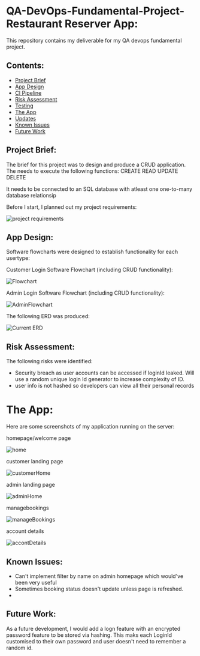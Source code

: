 # QA-DevOps-Fundamental-Project- Restaurant Reserver App:

This repository contains my deliverable for my QA devops fundamental project.

## Contents:

- [Project Brief](#Project-Brief)
- [App Design](#App-Design)
- [CI Pipeline](#CI-Pipeline)
- [Risk Assessment](#Risk-Assessment)
- [Testing](#Testing)
- [The App](#The-App)
- [Updates](#Updates)
- [Known Issues](#Known-Issues)
- [Future Work](#Future-Work)

## Project Brief:

The brief for this project was to design and produce a CRUD application. The needs to execute the following functions:
CREATE
READ
UPDATE
DELETE

It needs to be connected to an SQL database with atleast one one-to-many database relationsip

Before I start, I planned out my project requirements:

![project requirements](https://github.com/myounis789/QA-DevOps-Fundamental-Project/blob/main/Documentation/projectrequirements.png)

## App Design:
Software flowcharts were designed to establish functionality for each usertype:

Customer Login Software Flowchart (including CRUD functionality):


![Flowchart](https://github.com/myounis789/QA-DevOps-Fundamental-Project/blob/main/Documentation/Customer%20software%20flowchart.png)  

Admin Login Software Flowchart (including CRUD functionality):


![AdminFlowchart](https://github.com/myounis789/QA-DevOps-Fundamental-Project/blob/main/Documentation/Admin%20software%20flowchart.png)  

The following ERD was produced:


![Current ERD](https://github.com/myounis789/QA-DevOps-Fundamental-Project/blob/main/Documentation/ERD%20Diagram.png.png)


## Risk Assessment:
The following risks were identified:
- Security breach as user accounts can be accessed if loginId leaked. Will use a random unique login Id generator to increase complexity of ID.
- user info is not hashed so developers can view all their personal records

# The App:
Here are some screenshots of my application running on the server:

homepage/welcome page


![home](https://github.com/myounis789/QA-DevOps-Fundamental-Project/blob/main/Documentation/welcome.png)  

customer landing page

![customerHome](https://github.com/myounis789/QA-DevOps-Fundamental-Project/blob/main/Documentation/customerHome.png) 

admin landing page

![adminHome](https://github.com/myounis789/QA-DevOps-Fundamental-Project/blob/main/Documentation/adminHome.png) 

managebookings

![manageBookings](https://github.com/myounis789/QA-DevOps-Fundamental-Project/blob/main/Documentation/bookinghistory.png) 

account details


![accontDetails](https://github.com/myounis789/QA-DevOps-Fundamental-Project/blob/main/Documentation/accountDetails.png) 
## Known Issues:

- Can't implement filter by name on admin homepage which would've been very useful
- Sometimes booking status doesn't update unless page is refreshed.
- 
## Future Work:

As a future development, I would add a logn feature with an encrypted password feature to be stored via hashing. This maks each LoginId customised to their own password and user doesn't need to remember a random id.
